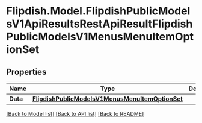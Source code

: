# Flipdish.Model.FlipdishPublicModelsV1ApiResultsRestApiResultFlipdishPublicModelsV1MenusMenuItemOptionSet
## Properties

Name | Type | Description | Notes
------------ | ------------- | ------------- | -------------
**Data** | [**FlipdishPublicModelsV1MenusMenuItemOptionSet**](FlipdishPublicModelsV1MenusMenuItemOptionSet.md) |  | 

[[Back to Model list]](../README.md#documentation-for-models) [[Back to API list]](../README.md#documentation-for-api-endpoints) [[Back to README]](../README.md)


